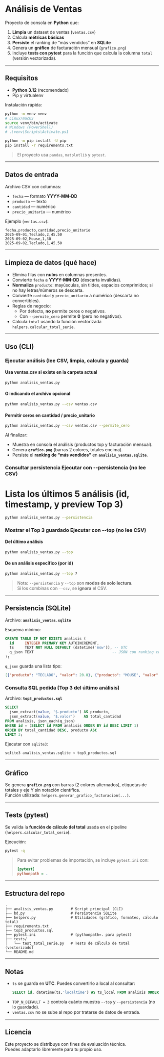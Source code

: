 # Análisis de Ventas

Proyecto de consola en **Python** que:

1) **Limpia** un dataset de ventas (`ventas.csv`)  
2) Calcula **métricas básicas**  
3) **Persiste** el ranking de “más vendidos” en **SQLite**  
4) Genera un **gráfico** de facturación mensual (`grafico.png`)  
5) Incluye **tests con pytest** para la función que calcula la columna `total` (versión vectorizada).

---

## Requisitos

- **Python 3.12** (recomendado)
- Pip y virtualenv

Instalación rápida:

```bash
python -m venv venv
# Linux/macOS
source venv/bin/activate
# Windows (PowerShell)
# .\venv\Scripts\Activate.ps1

python -m pip install -U pip
pip install -r requirements.txt
```

> El proyecto usa `pandas`, `matplotlib` y `pytest`.

---

## Datos de entrada

Archivo CSV con columnas:
- `fecha` — formato **YYYY-MM-DD**
- `producto` — texto
- `cantidad` — numérico
- `precio_unitario` — numérico

Ejemplo (`ventas.csv`):
```csv
fecha,producto,cantidad,precio_unitario
2025-09-01,Teclado,2,45.50
2025-09-02,Mouse,1,30
2025-09-02,Teclado,1,45.50
```

---

## Limpieza de datos (qué hace)

- Elimina filas con **nulos** en columnas presentes.
- Convierte `fecha` a **YYYY-MM-DD** (descarta inválidas).
- **Normaliza** `producto`: mayúsculas, sin tildes, espacios comprimidos; si no hay letras/números se descarta.
- Convierte `cantidad` y `precio_unitario` a numérico (descarta no convertibles).
- Reglas de negocio:
  - Por defecto, **no** permite ceros o negativos.
  - Con `--permite_cero` permite **0** (pero no negativos).
- Calcula `total` usando la función vectorizada `helpers.calcular_total_serie`.

---

## Uso (CLI)

### Ejecutar análisis (lee CSV, limpia, calcula y guarda)
#### Usa ventas.csv si existe en la carpeta actual
```bash
python analisis_ventas.py
```
#### O indicando el archivo opcional
```bash
python analisis_ventas.py --csv ventas.csv
```

#### Permitir ceros en cantidad / precio_unitario
```bash
python analisis_ventas.py --csv ventas.csv --permite_cero

```

Al finalizar:
- Muestra en consola el análisis (productos top y facturación mensual).
- Genera **`grafico.png`** (barras 2 colores, totales encima).
- Persiste el **ranking de “más vendidos”** en **`analisis_ventas.sqlite`**.

### Consultar persistencia Ejecutar con --persistencia (no lee CSV)
# Lista los últimos 5 análisis (id, timestamp, y preview Top 3)
```bash
python analisis_ventas.py --persistencia
```

### Mostrar el Top 3 guardado Ejecutar con --top (no lee CSV)
#### Del último análisis
```bash
python analisis_ventas.py --top
```
#### De un análisis específico (por id)
```bash
python analisis_ventas.py --top 7
```

> Nota: `--persistencia` y `--top` son **modos de solo lectura**.  
> Si los combinas con `--csv`, se **ignora** el CSV.

---

## Persistencia (SQLite)

Archivo: **`analisis_ventas.sqlite`**

Esquema mínimo:
```sql
CREATE TABLE IF NOT EXISTS analisis (
  id     INTEGER PRIMARY KEY AUTOINCREMENT,
  ts     TEXT NOT NULL DEFAULT (datetime('now')), -- UTC
  q_json TEXT                                    -- JSON con ranking completo
);
```

`q_json` guarda una lista tipo:
```json
[{"producto": "TECLADO", "valor": 20.0}, {"producto": "MOUSE", "valor": 15.0}]
```

### Consulta SQL pedida (Top 3 del último análisis)
Archivo: **`top3_productos.sql`**
```sql
SELECT
  json_extract(value, '$.producto') AS producto,
  json_extract(value, '$.valor')    AS total_cantidad
FROM analisis, json_each(q_json)
WHERE id = (SELECT id FROM analisis ORDER BY id DESC LIMIT 1)
ORDER BY total_cantidad DESC, producto ASC
LIMIT 3;
```
Ejecutar con `sqlite3`:
```bash
sqlite3 analisis_ventas.sqlite < top3_productos.sql
```

---

## Gráfico

Se genera **`grafico.png`** con barras (2 colores alternados), etiquetas de totales y eje Y sin notación científica.  
Función utilizada: `helpers.generar_grafico_facturacion(...)`.

---

## Tests (pytest)

Se valida la **función de cálculo del total** usada en el pipeline (`helpers.calcular_total_serie`).

Ejecución:
```bash
pytest -q
```

> Para evitar problemas de importación, se incluye `pytest.ini` con:
> ```ini
> [pytest]
> pythonpath = .
> ```

---

## Estructura del repo

```
.
├── analisis_ventas.py        # Script principal (CLI)
├── bd.py                     # Persistencia SQLite
├── helpers.py                # Utilidades (gráfico, formateo, cálculo total)
├── requirements.txt
├── top3_productos.sql
├── pytest.ini                # (pythonpath=. para pytest)
├── tests/
│   └── test_total_serie.py   # Tests de cálculo de total (vectorizado)
└── README.md
```

---

## Notas

- `ts` se guarda en **UTC**. Puedes convertirlo a local al consultar:
  ```sql
  SELECT id, datetime(ts,'localtime') AS ts_local FROM analisis ORDER BY id DESC;
  ```
- `TOP_N_DEFAULT = 3` controla cuánto muestra `--top` y `--persistencia` (no lo guardado).
- `ventas.csv` no se sube al repo por tratarse de datos de entrada.

---

## Licencia

Este proyecto se distribuye con fines de evaluación técnica.  
Puedes adaptarlo libremente para tu propio uso.
